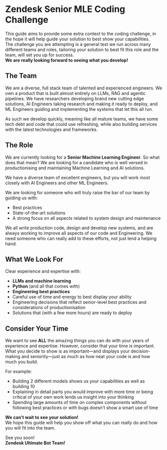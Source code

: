# Zendesk Senior MLE Coding Challenge

This guide aims to provide some extra context to the coding challenge, in the hope it will help guide your solution to best show your capabilities.  
The challenge you are attempting is a general test we run across many different teams and roles, tailoring your solution to best fit this role and the team, will set you up for success.  
**We are really looking forward to seeing what you develop!**

## The Team

We are a diverse, full stack team of talented and experienced engineers. We own a product that is built almost entirely on LLMs, RAG and agentic pipelines. We have researchers developing brand new cutting edge solutions, AI Engineers taking research and making it ready to deploy, and ML Engineers guiding and implementing the systems that let this all run.  

As such we develop quickly, meaning like all mature teams, we have some tech debt and code that could use refreshing, while also building services with the latest technologies and frameworks.

## The Role

We are currently looking for a **Senior Machine Learning Engineer**. So what does that mean? We are looking for a candidate who is well versed in productionising and maintaining Machine Learning and AI solutions.  

We have a diverse team of excellent engineers, but you will work most closely with AI Engineers and other ML Engineers.  

We are looking for someone who will truly raise the bar of our team by guiding us with:

- Best practices
- State-of-the-art solutions
- A strong focus on all aspects related to system design and maintenance  

We all write production code, design and develop new systems, and are always working to improve all aspects of our code and Engineering. We need someone who can really add to these efforts, not just lend a helping hand.

## What We Look For

Clear experience and expertise with:

- **LLMs and machine learning**  
- **Python** (and all that comes with)  
- **Engineering best practices**  
- Careful use of time and energy to best display your ability  
- Engineering decisions that reflect senior-level best practices and considerations of productionisation  
- Solutions that (with a few more hours) are ready to deploy  

## Consider Your Time

We want to see **ALL** the amazing things you can do with your years of experience and expertise. However, consider that your time is important. What you decide to show is as important—and displays your decision-making and seniority—just as much as how neat your code is and how much you build.  

For example:

- Building 2 different models shows us your capabilities as well as building 10  
- Explaining in detail parts you would improve with more time or being critical of your own work lends us insight into your thinking  
- Spending large amounts of time on complex components without following best practices or with bugs doesn’t show a smart use of time  

**We can’t wait to see your solution!**  
We hope this guide will help you show off what you can really do and how you will fit into the team.  

See you soon!  
**Zendesk Ultimate Bot Team!**
